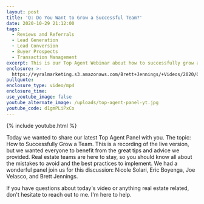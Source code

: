 ```yaml
---
layout: post
title: 'Q: Do You Want to Grow a Successful Team?'
date: 2020-10-29 21:12:00
tags:
  - Reviews and Referrals
  - Lead Generation
  - Lead Conversion
  - Buyer Prospects
  - Transaction Management
excerpt: This is our Top Agent Webinar about how to successfully grow a team.
enclosure: >-
  https://vyralmarketing.s3.amazonaws.com/Brett+Jennings/+Videos/2020/Q-+Do+You+Want+to+Grow+a+Successful+Team_.mp4
pullquote:
enclosure_type: video/mp4
enclosure_time:
use_youtube_image: false
youtube_alternate_image: /uploads/top-agent-panel-yt.jpg
youtube_code: d1gmPLiPxCo
---
```


{% include youtube.html %}

Today we wanted to share our latest Top Agent Panel with you. The topic: How to Successfully Grow a Team. This is a recording of the live version, but we wanted everyone to benefit from the great tips and advice we provided. Real estate teams are here to stay, so you should know all about the mistakes to avoid and the best practices to implement. We had a wonderful panel join us for this discussion: Nicole Solari, Eric Boyenga, Joe Velasco, and Brett Jennings.

If you have questions about today's video or anything real estate related, don't hesitate to reach out to me. I'm here to help.